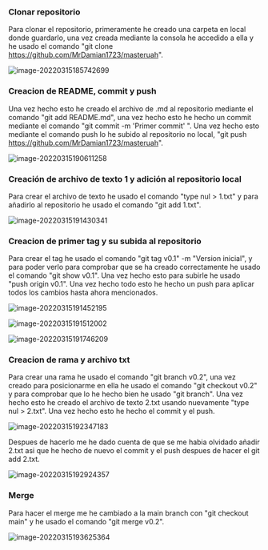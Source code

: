 <h3>Clonar repositorio</h3>

Para clonar el repositorio, primeramente he creado una carpeta en local donde guardarlo, una vez creada mediante la consola he accedido a ella y he usado el comando "git clone https://github.com/MrDamian1723/masteruah". 



![image-20220315185742699](C:\Users\damik\AppData\Roaming\Typora\typora-user-images\image-20220315185742699.png)



<h3>Creacion de README, commit y push</h3>

Una vez hecho esto he creado el archivo de .md al repositorio mediante el comando "git add README.md", una vez hecho esto he hecho un commit mediante el comando "git commit -m 'Primer commit' ". Una vez hecho esto mediante el comando push lo he subido al repositorio no local, "git push https://github.com/MrDamian1723/masteruah".



![image-20220315190611258](C:\Users\damik\AppData\Roaming\Typora\typora-user-images\image-20220315190611258.png)



<h3>Creación de archivo de texto 1 y adición al repositorio local</h3>

Para crear el archivo de texto he usado el comando "type nul > 1.txt" y para añadirlo al repositorio he usado el comando "git add 1.txt".



![image-20220315191430341](C:\Users\damik\AppData\Roaming\Typora\typora-user-images\image-20220315191430341.png)



<h3>Creacion de primer tag y su subida al repositorio</h3>

Para crear el tag he usado el comando "git tag v0.1" -m "Version inicial", y para poder verlo para comprobar que se ha creado correctamente he usado el comando "git show v0.1". Una vez hecho esto para subirle he usado "push origin v0.1". Una vez hecho todo esto he hecho un push para aplicar todos los cambios hasta ahora mencionados.



![image-20220315191452195](C:\Users\damik\AppData\Roaming\Typora\typora-user-images\image-20220315191452195.png)

![image-20220315191512002](C:\Users\damik\AppData\Roaming\Typora\typora-user-images\image-20220315191512002.png)

![image-20220315191746209](C:\Users\damik\AppData\Roaming\Typora\typora-user-images\image-20220315191746209.png)



<h3>Creacion de rama y archivo txt</h3>

Para crear una rama he usado el comando "git branch v0.2", una vez creado para posicionarme en ella he usado el comando "git checkout v0.2" y para comprobar que lo he hecho bien he usado "git branch". Una vez hecho esto he creado el archivo de texto 2.txt usando nuevamente "type nul > 2.txt". Una vez hecho esto he hecho el commit y el push.



![image-20220315192347183](C:\Users\damik\AppData\Roaming\Typora\typora-user-images\image-20220315192347183.png)



Despues de hacerlo me he dado cuenta de que se me habia olvidado añadir 2.txt asi que he hecho de nuevo el commit y el push despues de hacer el git add 2.txt.



![image-20220315192924357](C:\Users\damik\AppData\Roaming\Typora\typora-user-images\image-20220315192924357.png)



<h3>Merge</h3>

Para hacer el merge me he cambiado a la main branch con "git checkout main" y he usado el comando "git merge v0.2".



![image-20220315193625364](C:\Users\damik\AppData\Roaming\Typora\typora-user-images\image-20220315193625364.png)





